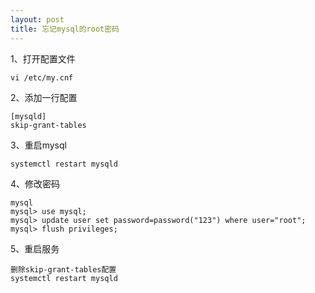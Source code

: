 ```yaml
---
layout: post
title: 忘记mysql的root密码
---
```


1、打开配置文件

```
vi /etc/my.cnf
```

2、添加一行配置

```
[mysqld]
skip-grant-tables
```

3、重启mysql

```
systemctl restart mysqld
```

4、修改密码

```
mysql
mysql> use mysql;
mysql> update user set password=password("123") where user="root";
mysql> flush privileges;
```

5、重启服务

```
删除skip-grant-tables配置
systemctl restart mysqld
```

